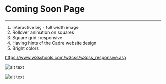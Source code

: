 # Coming Soon Page
---
1. Interactive big - full width image 
2. Rollover animation on squares
3. Square grid : responsive 
4. Having hints of the Cadre website design 
5. Bright colors

https://www.w3schools.com/w3css/w3css_responsive.asp

![alt text](http://cadre.sjsu.edu/wp-content/uploads/2016/05/slider_grid.jpg)

![alt text](https://imgur.com/a/CyNqL)

